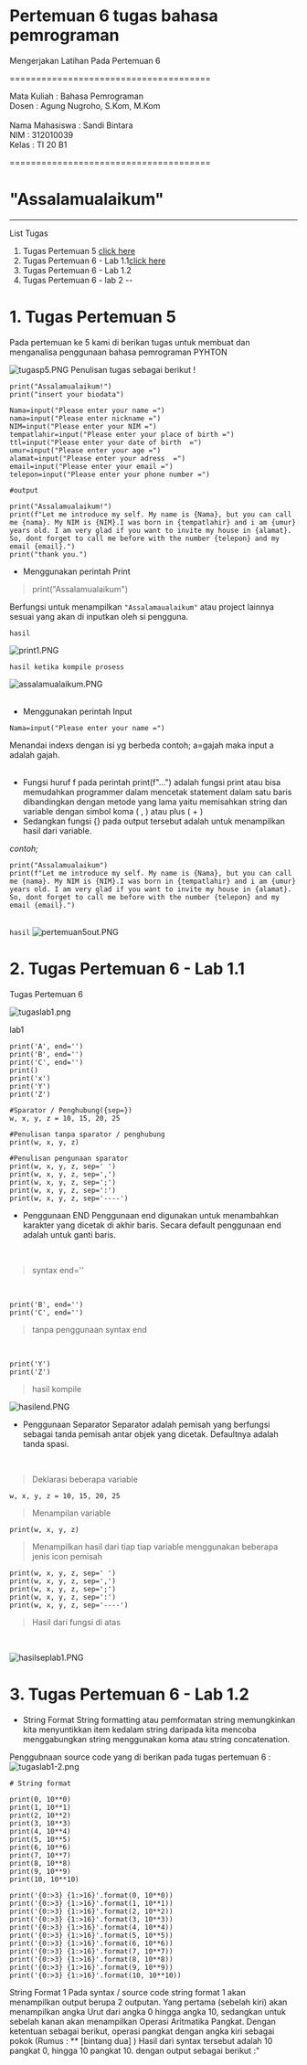 # Pertemuan 6 tugas bahasa pemrograman
Mengerjakan  Latihan  Pada Pertemuan 6

======================================

Mata Kuliah	: Bahasa Pemrograman<br>
Dosen		: Agung Nugroho, S.Kom, M.Kom<br><br>
Nama Mahasiswa	: Sandi Bintara<br>
NIM		: 312010039<br>
Kelas		: TI 20 B1<br>

======================================

# "Assalamualaikum"
---
List Tugas
1. Tugas Pertemuan 5 [click here](#1-tugas-pertemuan-5)
2. Tugas Pertemuan 6 - Lab 1.1[click here](#2-tugas-pertemuan-6---lab-11)
3. Tugas Pertemuan 6 - Lab 1.2[]()
4. Tugas Pertemuan 6 - lab 2[]()
 --

# 1. Tugas Pertemuan 5

Pada pertemuan ke 5 kami di berikan tugas untuk membuat dan menganalisa penggunaan bahasa pemrograman PYHTON

![tugasp5.PNG](foto/tugasp5.png)
Penulisan tugas sebagai berikut !


````buildoutcfg #input
print("Assalamualaikum!")
print("insert your biodata")

Nama=input("Please enter your name =")
nama=input("Please enter nickname =")
NIM=input("Please enter your NIM =")
tempatlahir=input("Please enter your place of birth =")
ttl=input("Please enter your date of birth  =")
umur=input("Please enter your age =")
alamat=input("Please enter your adress  =")
email=input("Please enter your email =")
telepon=input("Please enter your phone number =")

#output

print("Assalamualaikum!")
print(f"Let me introduce my self. My name is {Nama}, but you can call me {nama}. My NIM is {NIM}.I was born in {tempatlahir} and i am {umur} years old. I am very glad if you want to invite my house in {alamat}. So, dont forget to call me before with the number {telepon} and my email {email}.")
print("thank you.")
````

* Menggunakan perintah Print

>print("Assalamualaikum")

Berfungsi untuk menampilkan `"Assalamaualaikum"` atau project lainnya sesuai yang akan di inputkan oleh si pengguna.

`hasil`<br>

![print1.PNG](foto/print1.PNG)<br>

`hasil ketika kompile prosess`<br>

![assalamualaikum.PNG](foto/assalamualaikum.PNG)<br><br>

* Menggunakan perintah Input

```buildoutcfg
Nama=input("Please enter your name =")
```

Menandai indexs dengan isi yg berbeda contoh; a=gajah maka input a adalah gajah.
 <br><br>
 
* Fungsi huruf f pada perintah print(f"...") adalah fungsi print atau bisa memudahkan programmer dalam mencetak statement dalam satu baris dibandingkan dengan metode yang lama yaitu memisahkan string dan variable dengan simbol koma ( , ) atau plus ( + )<br>
* Sedangkan fungsi {} pada output tersebut adalah untuk menampilkan hasil dari variable.<br>

_contoh;_

```buildoutcfg
print("Assalamualaikum")
print(f"Let me introduce my self. My name is {Nama}, but you can call me {nama}. My NIM is {NIM}.I was born in {tempatlahir} and i am {umur} years old. I am very glad if you want to invite my house in {alamat}. So, dont forget to call me before with the number {telepon} and my email {email}.")

```
<br>`hasil`
![pertemuan5out.PNG](foto/pertemuan5out.PNG)<br>

# 2. Tugas Pertemuan 6 - Lab 1.1

Tugas Pertemuan 6

![tugaslab1.png](foto/tugaslab1.png)

lab1
```buildoutcfg #lab 1 Penggunaan end
print('A', end='')
print('B', end='')
print('C', end='')
print()
print('x')
print('Y')
print('Z')

#Sparator / Penghubung({sep=})
w, x, y, z = 10, 15, 20, 25

#Penulisan tanpa sparator / penghubung
print(w, x, y, z)

#Penulisan pengunaan sparator
print(w, x, y, z, sep=' ')
print(w, x, y, z, sep=',')
print(w, x, y, z, sep=';')
print(w, x, y, z, sep=':')
print(w, x, y, z, sep='----')
```
* Penggunaan END Penggunaan end digunakan untuk menambahkan karakter yang dicetak di akhir baris. Secara default penggunaan end adalah untuk ganti baris.
<br>

>syntax end=''

<br>

```buildoutcfg print('A', end='')
print('B', end='')
print('C', end='')
```

>tanpa penggunaan syntax end

<br>

```buildoutcfg print('x')
print('Y')
print('Z')
```

>hasil kompile

![hasilend.PNG](foto/hasilend.PNG)

* Penggunaan Separator Separator adalah pemisah yang berfungsi sebagai tanda pemisah antar objek yang dicetak. Defaultnya adalah tanda spasi.
<br>

>Deklarasi beberapa variable


````buildoutcfg # Sparator / Penghubung sep=
w, x, y, z = 10, 15, 20, 25
````

> Menampilan variable

````buildoutcfg # Menampilkan tiap hasil variable
print(w, x, y, z)
````
> Menampilkan hasil dari tiap tiap variable menggunakan beberapa jenis icon pemisah 

```buildoutcfg # Penulisan pengunaan sparator
print(w, x, y, z, sep=' ')
print(w, x, y, z, sep=',')
print(w, x, y, z, sep=';')
print(w, x, y, z, sep=':')
print(w, x, y, z, sep='----')
```
> Hasil dari fungsi di atas

<br>

![hasilseplab1.PNG](foto/hasilseplab1.PNG)

# 3. Tugas Pertemuan 6 - Lab 1.2

* String Format
String formatting atau pemformatan string memungkinkan kita menyuntikkan item kedalam string daripada kita mencoba menggabungkan string menggunakan koma atau string concatenation.

Penggubnaan source code yang di berikan pada tugas pertemuan 6 :
![tugaslab1-2.png](foto/tugaslab1-2.png)

```buildoutcfg # Penggunaan string
# String format

print(0, 10**0)
print(1, 10**1)
print(2, 10**2)
print(3, 10**3)
print(4, 10**4)
print(5, 10**5)
print(6, 10**6)
print(7, 10**7)
print(8, 10**8)
print(9, 10**9)
print(10, 10**10)

print('{0:>3} {1:>16}'.format(0, 10**0))
print('{0:>3} {1:>16}'.format(1, 10**1))
print('{0:>3} {1:>16}'.format(2, 10**2))
print('{0:>3} {1:>16}'.format(3, 10**3))
print('{0:>3} {1:>16}'.format(4, 10**4))
print('{0:>3} {1:>16}'.format(5, 10**5))
print('{0:>3} {1:>16}'.format(6, 10**6))
print('{0:>3} {1:>16}'.format(7, 10**7))
print('{0:>3} {1:>16}'.format(8, 10**8))
print('{0:>3} {1:>16}'.format(9, 10**9))
print('{0:>3} {1:>16}'.format(10, 10**10))

```
String Format 1
Pada syntax / source code string format 1 akan menampilkan output berupa 2 outputan.
Yang pertama (sebelah kiri) akan menampilkan angka Urut dari angka 0 hingga angka 10, sedangkan untuk sebelah kanan akan menampilkan Operasi Aritmatika Pangkat.
Dengan ketentuan sebagai berikut, operasi pangkat dengan angka kiri sebagai pokok (Rumus : ** [bintang dua] )
Hasil dari syntax tersebut adalah 10 pangkat 0, hingga 10 pangkat 10. dengan output sebagai berikut :"



